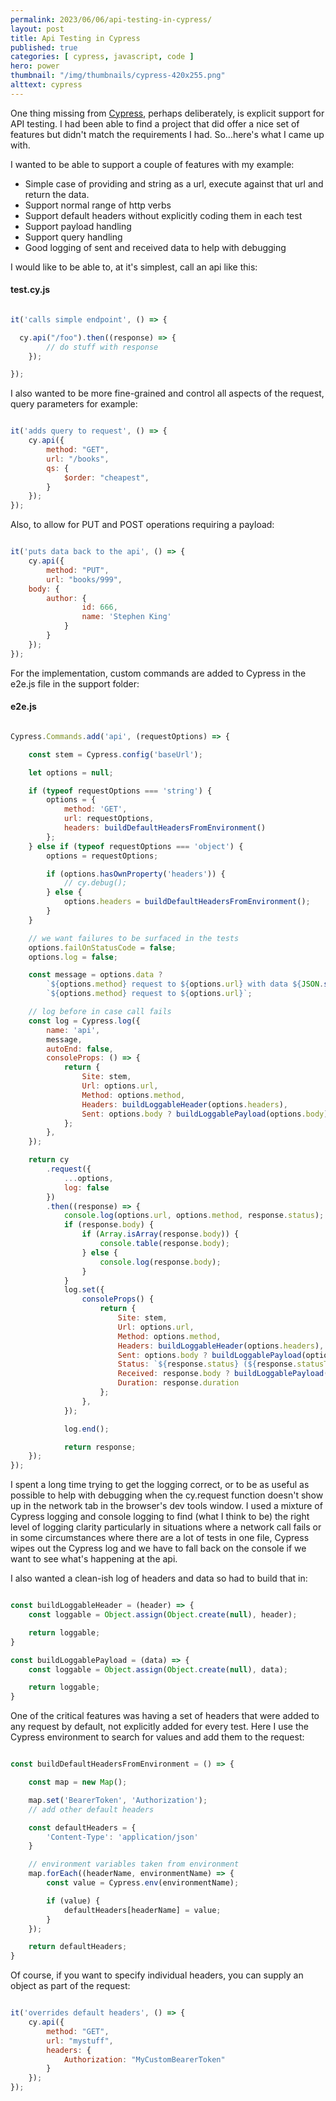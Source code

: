 ```yaml
---
permalink: 2023/06/06/api-testing-in-cypress/
layout: post
title: Api Testing in Cypress
published: true 
categories: [ cypress, javascript, code ] 
hero: power
thumbnail: "/img/thumbnails/cypress-420x255.png"
alttext: cypress
---
```


One thing missing from [Cypress](https://cypress.io), perhaps deliberately, is explicit support for API testing. I had been able to find a project that 
did offer a nice set of features but didn't match the requirements I had. So...here's what I came up with. 

I wanted to be able to support a couple of features with my example:

* Simple case of providing and string as a url, execute against that url and return the data.
* Support normal range of http verbs
* Support default headers without explicitly coding them in each test
* Support payload handling
* Support query handling
* Good logging of sent and received data to help with debugging

I would like to be able to, at it's simplest, call an api like this:


#### test.cy.js

```javascript

it('calls simple endpoint', () => {

  cy.api("/foo").then((response) => {
        // do stuff with response
    });

});

```

I also wanted to be more fine-grained and control all aspects of the request, query parameters for example:

```javascript

it('adds query to request', () => {
    cy.api({
        method: "GET",
        url: "/books",
        qs: {
            $order: "cheapest",
        }
    });
});

```

Also, to allow for PUT and POST operations requiring a payload:

```javascript

it('puts data back to the api', () => {
    cy.api({
        method: "PUT",
        url: "books/999",
    body: {
        author: {
                id: 666,
                name: 'Stephen King'
            }
        }
    });
});

```

For the implementation, custom commands are added to Cypress in the e2e.js file in the support folder:

#### e2e.js

```javascript

Cypress.Commands.add('api', (requestOptions) => {

    const stem = Cypress.config('baseUrl');

    let options = null;

    if (typeof requestOptions === 'string') {
        options = {
            method: 'GET',
            url: requestOptions,
            headers: buildDefaultHeadersFromEnvironment()
        };
    } else if (typeof requestOptions === 'object') {
        options = requestOptions;

        if (options.hasOwnProperty('headers')) {
            // cy.debug();
        } else {
            options.headers = buildDefaultHeadersFromEnvironment();
        }
    }

    // we want failures to be surfaced in the tests
    options.failOnStatusCode = false;
    options.log = false;

    const message = options.data ?
        `${options.method} request to ${options.url} with data ${JSON.stringify(options.data, null, 2)}` :
        `${options.method} request to ${options.url}`;

    // log before in case call fails
    const log = Cypress.log({
        name: 'api',
        message,
        autoEnd: false,
        consoleProps: () => {
            return {
                Site: stem,
                Url: options.url,
                Method: options.method,
                Headers: buildLoggableHeader(options.headers),
                Sent: options.body ? buildLoggablePayload(options.body) : undefined
            };
        },
    });

    return cy
        .request({
            ...options,
            log: false
        })
        .then((response) => {
            console.log(options.url, options.method, response.status);
            if (response.body) {
                if (Array.isArray(response.body)) {
                    console.table(response.body);
                } else {
                    console.log(response.body);
                }
            }
            log.set({
                consoleProps() {
                    return {
                        Site: stem,
                        Url: options.url,
                        Method: options.method,
                        Headers: buildLoggableHeader(options.headers),
                        Sent: options.body ? buildLoggablePayload(options.body) : undefined,
                        Status: `${response.status} (${response.statusText})`,
                        Received: response.body ? buildLoggablePayload(response.body) : undefined,
                        Duration: response.duration
                    };
                },
            });

            log.end();

            return response;
    });
});

```

I spent a long time trying to get the logging correct, or to be as useful as possible to help 
with debugging when the cy.request function doesn't show up in the network tab in the browser's dev tools window. I used
a mixture of Cypress logging and console logging to find (what I think to be) the right level of logging clarity 
particularly in situations where a network call fails or in some circumstances where there are a lot of 
tests in one file, Cypress wipes out the Cypress log and we have to fall back on the console if we want to see 
what's happening at the api.

I also wanted a clean-ish log of headers and data so had to build that in:

```javascript

const buildLoggableHeader = (header) => {
    const loggable = Object.assign(Object.create(null), header);

    return loggable;
}

const buildLoggablePayload = (data) => {
    const loggable = Object.assign(Object.create(null), data);

    return loggable;
}

```

One of the critical features was having a set of headers that were added to any request by default, not explicitly added 
for every test. Here I use the Cypress environment to search for values and add them to the request:

```javascript

const buildDefaultHeadersFromEnvironment = () => {

    const map = new Map();

    map.set('BearerToken', 'Authorization');
    // add other default headers

    const defaultHeaders = {
        'Content-Type': 'application/json'
    }

    // environment variables taken from environment
    map.forEach((headerName, environmentName) => {
        const value = Cypress.env(environmentName);

        if (value) {
            defaultHeaders[headerName] = value;
        }
    });

    return defaultHeaders;
}

```

Of course, if you want to specify individual headers, you can supply an object as part of the request:

```javascript

it('overrides default headers', () => {
    cy.api({
        method: "GET",
        url: "mystuff",
        headers: {
            Authorization: "MyCustomBearerToken"
        }
    });
});

```
